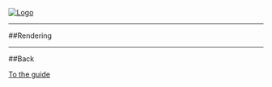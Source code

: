 [![Logo]({{{rel_path}}}images/logo.png)]({{{rel_path}}}index.html#guide)

---

##Rendering


---

##Back

[To the guide]({{{rel_path}}}index.html#guide)

<br/><br/><br/>
<br/><br/><br/>
